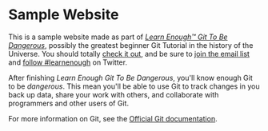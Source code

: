 # Sample Website

This is a sample website made as part of
[*Learn Enough™ Git To Be Dangerous*](https://learnenough.com/git-tutorial),
possibly the greatest beginner Git Tutorial in the history of the Universe.
You should totally [check it out](https://learnenough.com/git-tutorial),
and be sure to [join the email list](https://learenough.com/#email_list) and
[follow #learnenough](https://twitter.com/learnenough) on Twitter.

After finishing *Learn Enough Git To Be Dangerous*, you'll know enough Git to be 
*dangerous*. This mean you'll be able to use Git to track changes in you back up 
data, share your work with others, and collaborate with programmers and other 
users of Git.

For more information on Git, see the
[Official Git documentation](https://git-scm.com/).